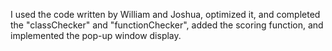 I used the code written by William and Joshua, optimized it, and completed the "classChecker" and "functionChecker", added the scoring function, and implemented the pop-up window display.
